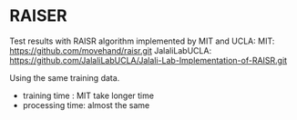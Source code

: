 # RAISER

Test results with RAISR algorithm implemented by MIT and UCLA:
MIT: https://github.com/movehand/raisr.git
JalaliLabUCLA: https://github.com/JalaliLabUCLA/Jalali-Lab-Implementation-of-RAISR.git

Using the same training data.
- training time : MIT take longer time
- processing time: almost the same
